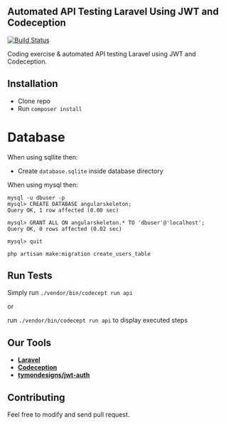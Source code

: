 ## Automated API Testing Laravel Using JWT and Codeception

[![Build Status](https://travis-ci.org/didikz/laravel-codecept-testing.svg?branch=master)](https://travis-ci.org/didikz/laravel-codecept-testing)

Coding exercise & automated API testing Laravel using JWT and Codeception.
## Installation
+ Clone repo
+ Run `composer install`

# Database
When using sqllite then:
+ Create `database.sqlite` inside database directory

When using mysql then:

```
mysql -u dbuser -p
mysql> CREATE DATABASE angularskeleton;
Query OK, 1 row affected (0.00 sec)

mysql> GRANT ALL ON angularskeleton.* TO 'dbuser'@'localhost';
Query OK, 0 rows affected (0.02 sec)

mysql> quit 

php artisan make:migration create_users_table
```

## Run Tests
Simply run `./vendor/bin/codecept run api`

or

run `./vendor/bin/codecept run api` to display executed steps

## Our Tools

- **[Laravel](https://laravel.com)**
- **[Codeception](http://codeception.com/)**
- **[tymondesigns/jwt-auth](https://github.com/tymondesigns/jwt-auth)**

## Contributing

Feel free to modify and send pull request.
